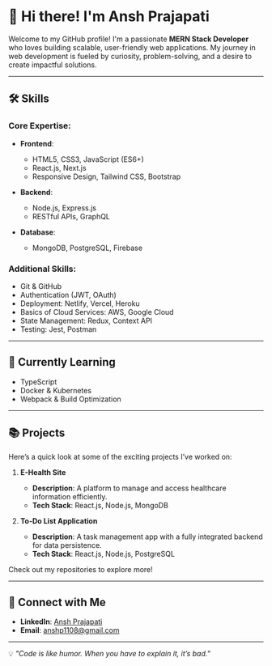 # 👋 Hi there! I'm Ansh Prajapati  

Welcome to my GitHub profile! I'm a passionate **MERN Stack Developer** who loves building scalable, user-friendly web applications. My journey in web development is fueled by curiosity, problem-solving, and a desire to create impactful solutions.  

---

## 🛠️ Skills  

### Core Expertise:  
- **Frontend**:  
  - HTML5, CSS3, JavaScript (ES6+)  
  - React.js, Next.js  
  - Responsive Design, Tailwind CSS, Bootstrap  

- **Backend**:  
  - Node.js, Express.js  
  - RESTful APIs, GraphQL  

- **Database**:  
  - MongoDB, PostgreSQL, Firebase  

### Additional Skills:  
- Git & GitHub  
- Authentication (JWT, OAuth)  
- Deployment: Netlify, Vercel, Heroku  
- Basics of Cloud Services: AWS, Google Cloud  
- State Management: Redux, Context API  
- Testing: Jest, Postman  

---

## 🌱 Currently Learning  
- TypeScript  
- Docker & Kubernetes  
- Webpack & Build Optimization  

---

## 📚 Projects  
Here’s a quick look at some of the exciting projects I’ve worked on:  

1. **E-Health Site**  
   - **Description**: A platform to manage and access healthcare information efficiently.  
   - **Tech Stack**: React.js, Node.js, MongoDB  

2. **To-Do List Application**  
   - **Description**: A task management app with a fully integrated backend for data persistence.  
   - **Tech Stack**: React.js, Node.js, PostgreSQL  

Check out my repositories to explore more!  

---

## 🤝 Connect with Me  
- **LinkedIn**: [Ansh Prajapati](https://www.linkedin.com/in/ansh-prajapati-8005a3252)  
- **Email**: [anshp1108@gmail.com](mailto:anshp1108@gmail.com)  

---

💡 *"Code is like humor. When you have to explain it, it’s bad."*  


<!---
anshp1108/anshp1108 is a ✨ special ✨ repository because its `README.md` (this file) appears on your GitHub profile.
You can click the Preview link to take a look at your changes.
--->

